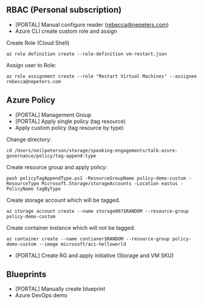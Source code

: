 ## RBAC (Personal subscription)

- [PORTAL] Manual configure reader (rebecca@nepeters.com)
- Azure CLI create custom role and assign

Create Role (Cloud Shell)

```
az role definition create --role-definition vm-restart.json
```

Assign user to Role:

```
az role assignment create --role "Restart Virtual Machines" --assignee rebecca@nepeters.com
```

## Azure Policy

- [PORTAL] Management Group
- [PORTAL] Apply single policy (tag resource)
- Apply custom policy (tag resource by type)

Change directory:

```
cd /Users/neilpeterson/storage/speaking-engagements/talk-azure-governance/policy/tag-append-type
```

Create resource group and apply policy:

```
pwsh policyTagAppendType.ps1 -ResourceGroupName policy-demo-custom -ResourceType Microsoft.Storage/storageAccounts -Location eastus -PolicyName tagByType
```

Create storage account which will be tagged.

```
az storage account create --name storage007$RANDOM --resource-group policy-demo-custom
```

Create container instance which will not be tagged.

```
az container create --name contianer$RANDOM --resource-group policy-demo-custom --image microsoft/aci-helloworld
```

- [PORTAL] Create RG and apply initiative (Storage and VM SKU)

## Blueprints

- [PORTAL] Manually create blueprint
- Azure DevOps demo